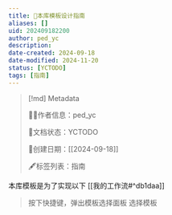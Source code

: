 ```yaml
---
title: 📗本库模板设计指南
aliases: []
uid: 202409182200
author: ped_yc
description: 
date-created: 2024-09-18
date-modified: 2024-11-20
status: [YCTODO]
tags: [指南]
---
```


> [!md] Metadata
>
> 🙇‍♂作者信息：ped_yc
>
>
> 🌱文档状态：YCTODO
>
> 📅创建日期：[[2024-09-18]]
>
>
> 🖋标签列表：指南

本库模板是为了实现以下 [[我的工作流#^db1daa]]

> 按下快捷键<Ctrl-N>，弹出模板选择面板
> 选择模板
